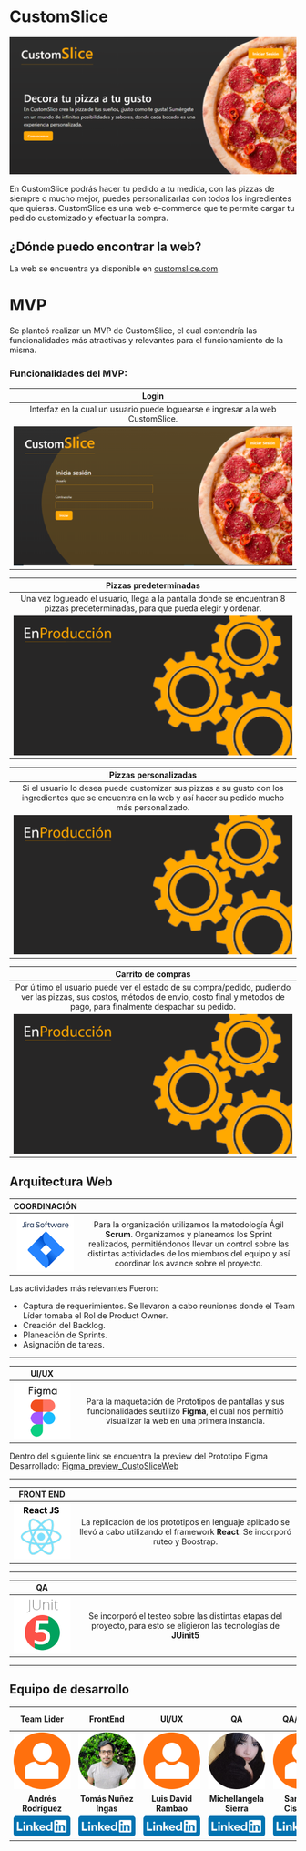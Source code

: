 # CustomSlice
![CustomSice_Prelogin](./READMEassets/customSlice_Prelogin.png)

En CustomSlice podrás hacer tu pedido a tu medida, con las pizzas de siempre o mucho mejor, puedes personalizarlas con todos los ingredientes que quieras.
CustomSlice es una web e-commerce que te permite cargar tu pedido customizado y efectuar la compra.

## ¿Dónde puedo encontrar la web?

La web se encuentra ya disponible en [customslice.com](custom-slice.vercel.app)

# MVP

Se planteó realizar un MVP de CustomSlice, el cual contendría las funcionalidades más atractivas y relevantes para el funcionamiento de la misma.

### Funcionalidades del **MVP**:
|**Login**|
|:---:|
|Interfaz en la cual un usuario puede loguearse e ingresar a la web CustomSlice.|
|![CustomSice_Login](./READMEassets/customSlice_login.png)|

|**Pizzas predeterminadas**|
|:---:|
|Una vez logueado el usuario, llega a la pantalla donde se encuentran 8 pizzas predeterminadas, para que pueda elegir y ordenar.|
|![CustomSice_Login](./READMEassets/customSlice_enproduccion.png)|

|**Pizzas personalizadas**|
|:---:|
|Si el usuario lo desea puede customizar sus pizzas a su gusto con los ingredientes que se encuentra en la web y así hacer su pedido mucho más personalizado.|
|![CustomSice_Login](./READMEassets/customSlice_enproduccion.png)|

|**Carrito de compras**|
|:---:|
| Por último el usuario puede ver el estado de su compra/pedido, pudiendo ver las pizzas, sus costos, métodos de envio, costo final y métodos de pago, para finalmente despachar su pedido.|
|![CustomSice_Login](./READMEassets/customSlice_enproduccion.png)|


## Arquitectura Web

|**COORDINACIÓN**||
|:---:|:---:|
|<img style="width: 100px; min-width: 100px" src="READMEassets\JiraSoftware.png">|Para la organización utilizamos la metodología Ágil **Scrum**. Organizamos y planeamos los Sprint realizados, permitiéndonos llevar un control sobre las distintas actividades de los miembros del equipo y así coordinar los avance sobre el proyecto.|

Las actividades más relevantes Fueron:
- Captura de requerimientos. Se llevaron a cabo reuniones donde el Team Líder tomaba el Rol de Product Owner.
- Creación del Backlog.
- Planeación de Sprints.
- Asignación de tareas.
- - -

|**UI/UX**||
|:---:|:---:|
| <img style="width: 100px; min-width: 100px" src="READMEassets\Figma.png">|Para  la maquetación de Prototipos de pantallas y sus funcionalidades seutilizó **Figma**, el cual nos permitió visualizar la web en una primera instancia.|

Dentro del siguiente link se encuentra la preview del Prototipo Figma Desarrollado: [Figma_preview_CustoSliceWeb](https://www.figma.com/proto/yIK4I16eaDaP46HQnfiF7O/Untitled?type=design&node-id=14-3&t=8ErHT0aqxoBjOeus-0&scaling=scale-down&page-id=0%3A1)

- - -

|**FRONT END**||
|:---:|:---:|
| <img style="width: 100px; min-width: 100px" src="READMEassets\React.png">|La replicación de los prototipos en lenguaje aplicado se llevó a cabo utilizando el framework **React**. Se incorporó ruteo y Boostrap.|
- - -

|**QA**||
|:---:|:---:|
| <img style="width: 100px; min-width: 100px" src="READMEassets\JUnit.png">|Se incorporó el testeo sobre las distintas etapas del proyecto, para esto se eligieron las tecnologías de **JUinit5**|

- - -

## Equipo de desarrollo

|**Team Lider**|**FrontEnd**|**UI/UX**| **QA**|**QA/UI/UX**|**Scrum Master/Project Manager/FrontEnd/UI/UX**|
|:---:|:---:|:---:|:---:|:---:|:---:|
|<img style="width: 100px; min-width: 100px; max-width: 100px" src="READMEassets\people_default.png">| <img style="width: 100px; min-width: 100px; max-width: 100px" src="READMEassets\TomásNuñezIngas.png">| <img style="width: 100px; min-width: 100px; max-width: 100px" src="READMEassets\people_default.png">| <img style="width: 100px; min-width: 100px; max-width: 100px" src="READMEassets\MichellangelaSierra.png">| <img style="width: 100px; min-width: 100px; max-width: 100px" src="READMEassets\people_default.png">| <img style="width: 100px; min-width: 100px; max-width: 100px" src="READMEassets\MarinaCaseres.png">|
|**Andrés Rodríguez**|**Tomás Nuñez Ingas**|**Luis David Rambao**|**Michellangela Sierra**|**Santiago Cisneros**|**Marina Caseres**|
|<a href="#"><img style="width: 100px; min-width: 100px" src="READMEassets\LinkedIn-emblema.png"></a> | <a href="#"><img style="width: 100px; min-width: 100px" src="READMEassets\LinkedIn-emblema.png"></a> | <a href="#"><img style="width: 100px; min-width: 100px" src="READMEassets\LinkedIn-emblema.png"></a> | <a href="#"><img style="width: 100px; min-width: 100px" src="READMEassets\LinkedIn-emblema.png"></a> | <a href="#"><img style="width: 100px; min-width: 100px" src="READMEassets\LinkedIn-emblema.png"></a> | <a href="#"><img style="width: 100px; min-width: 100px" src="READMEassets\LinkedIn-emblema.png"></a> | <a href="https://www.linkedin.com/in/marinacaseres/"><img style="width: 100px; min-width: 100px" src="READMEassets\LinkedIn-emblema.png"></a> |

